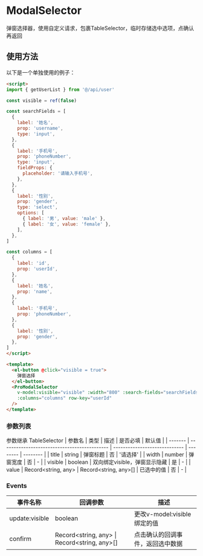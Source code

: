 # ModalSelector
弹窗选择器，使用自定义请求，包裹TableSelector，临时存储选中选项，点确认再返回

<script setup>
  import demo1 from '@/components/ModalSelector/demos/demo1.vue'
  import demo1Code from '@/components/ModalSelector/demos/demo1.vue?raw'
</script>
<demo :comp="demo1" :code="demo1Code" title="基础用法" />

## 使用方法
以下是一个单独使用的例子：
```html
<script>
import { getUserList } from '@/api/user'

const visible = ref(false)

const searchFields = [
  {
    label: '姓名',
    prop: 'username',
    type: 'input',
  },
  {
    label: '手机号',
    prop: 'phoneNumber',
    type: 'input',
    fieldProps: {
      placeholder: '请输入手机号',
    },
  },
  {
    label: '性别',
    prop: 'gender',
    type: 'select',
    options: [
      { label: '男', value: 'male' },
      { label: '女', value: 'female' },
    ],
  },
]

const columns = [
  {
    label: 'id',
    prop: 'userId',
  },
  {
    label: '姓名',
    prop: 'name',
  },
  {
    label: '手机号',
    prop: 'phoneNumber',
  },
  {
    label: '性别',
    prop: 'gender',
  },
]
</script>

<template>
  <el-button @click="visible = true">
    弹窗选择
  </el-button>
  <ProModalSelector
    v-model:visible="visible" :width="800" :search-fields="searchFields" :service="getUserList"
    :columns="columns" row-key="userId"
  />
</template>

```

### 参数列表
参数继承 TableSelector
| 参数名  | 类型                                         | 描述                          | 是否必填 | 默认值   |
| ------- | -------------------------------------------- | ----------------------------- | -------- | -------- |
| title   | string                                       | 弹窗标题                      | 否       | '请选择' |
| width   | number                                       | 弹窗宽度                      | 否       | -        |
| visible | boolean                                      | 双向绑定visible，弹窗显示隐藏 | 是       | -        |
| value   | Record<string, any> \| Record<string, any>[] | 已选中的值                    | 否       | -        |

### Events

| 事件名称       | 回调参数                                     | 描述                             |
| -------------- | -------------------------------------------- | -------------------------------- |
| update:visible | boolean                                      | 更改v-model:visible绑定的值      |
| confirm        | Record<string, any> \| Record<string, any>[] | 点击确认的回调事件，返回选中数据 |
